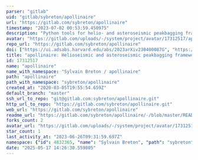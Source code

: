 ```yaml
---
parser: "gitlab"
uid: "gitlab/sybreton/apollinaire"
url: "https://gitlab.com/sybreton/apollinaire"
timestamp: "2023-07-02 00:53:59.450975"
description: "Python tools for helio- and asteroseismic peakbagging frameworks."
avatar: "https://gitlab.com/uploads/-/system/project/avatar/17312517/apollinaire_logo_2.png"
repo_url: "https://gitlab.com/sybreton/apollinaire"
doi: ["https://ui.adsabs.harvard.edu/abs/2023arXiv230400087G", "https://ui.adsabs.harvard.edu/abs/2022A%26A...663A.118B", "https://ui.adsabs.harvard.edu/abs/2023ascl.soft06022B/abstract"]
title: "apollinaire: Helioseismic and asteroseismic peakbagging frameworks"
id: 17312517
name: "apollinaire"
name_with_namespace: "Sylvain Breton / apollinaire"
path: "apollinaire"
path_with_namespace: "sybreton/apollinaire"
created_at: "2020-03-05T19:55:54.659Z"
default_branch: "master"
ssh_url_to_repo: "git@gitlab.com:sybreton/apollinaire.git"
http_url_to_repo: "https://gitlab.com/sybreton/apollinaire.git"
web_url: "https://gitlab.com/sybreton/apollinaire"
readme_url: "https://gitlab.com/sybreton/apollinaire/-/blob/master/README.md"
forks_count: 2
avatar_url: "https://gitlab.com/uploads/-/system/project/avatar/17312517/apollinaire_logo_2.png"
star_count: 1
last_activity_at: "2023-06-26T09:31:59.697Z"
namespace: {"id": 4832365, "name": "Sylvain Breton", "path": "sybreton", "kind": "user", "full_path": "sybreton", "parent_id": null, "avatar_url": "/uploads/-/system/user/avatar/3712939/avatar.png", "web_url": "https://gitlab.com/sybreton"}
date: "2025-05-17 14:26:30.559805"
---
```

